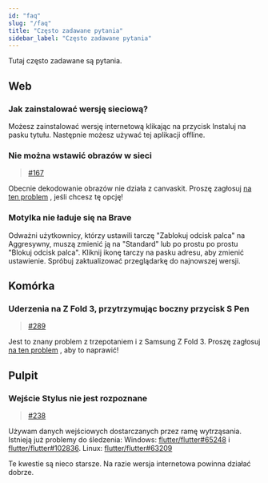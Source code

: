 ```yaml
---
id: "faq"
slug: "/faq"
title: "Często zadawane pytania"
sidebar_label: "Często zadawane pytania"
---
```


Tutaj często zadawane są pytania.

## Web

### Jak zainstalować wersję sieciową?

Możesz zainstalować wersję internetową klikając na przycisk Instaluj na pasku tytułu. Następnie możesz używać tej aplikacji offline.

### Nie można wstawić obrazów w sieci

> [#167](https://github.com/LinwoodDev/Butterfly/issues/167)

Obecnie dekodowanie obrazów nie działa z canvaskit. Proszę zagłosuj [na ten problem](https://github.com/flutter/flutter/issues/102683) , jeśli chcesz tę opcję!

### Motylka nie ładuje się na Brave

Odważni użytkownicy, którzy ustawili tarczę "Zablokuj odcisk palca" na Aggresywny, muszą zmienić ją na "Standard" lub po prostu po prostu "Blokuj odcisk palca". Kliknij ikonę tarczy na pasku adresu, aby zmienić ustawienie. Spróbuj zaktualizować przeglądarkę do najnowszej wersji.

## Komórka

### Uderzenia na Z Fold 3, przytrzymując boczny przycisk S Pen

> [#289](https://github.com/LinwoodDev/Butterfly/issues/289)

Jest to znany problem z trzepotaniem i z Samsung Z Fold 3. Proszę zagłosuj [na ten problem](https://github.com/flutter/flutter/issues/111068) , aby to naprawić!

## Pulpit

### Wejście Stylus nie jest rozpoznane

> [#238](https://github.com/LinwoodDev/Butterfly/issues/238)

Używam danych wejściowych dostarczanych przez ramę wytrząsania. Istnieją już problemy do śledzenia: Windows: [flutter/flutter#65248](https://github.com/flutter/flutter/issues/65248) i [flutter/flutter#102836](https://github.com/flutter/flutter/issues/102836). Linux: [flutter/flutter#63209](https://github.com/flutter/flutter/issues/63209)

Te kwestie są nieco starsze. Na razie wersja internetowa powinna działać dobrze.
